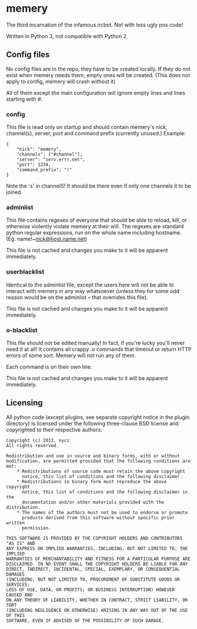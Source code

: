 memery
======

The third incarnation of the infamous ircbot. Not with less ugly pos code!

Written in Python 3, not compatible with Python 2.


Config files
------------

No config files are in the repo, they have to be created locally. If they do
not exist when memery needs them, empty ones will be created.
(This does not apply to config, memery will crash without it)

All of them except the main configuration will ignore empty lines and lines
starting with #.

### config

This file is read only on startup and should contain memery's nick, channel(s),
server, port and command prefix (currently unused.)
Example:

    {
        "nick": "memery",
        "channels": ["#channel"],
        "server": "serv.errr.net",
        "port": 1234,
        "command_prefix": "!"
    }

Note the 's' in channelS! It should be there even if only one channels it to be
joined.


### adminlist

This file contains regexes of everyone that should be able to reload, kill,
or otherwise violently violate memery at their will. The regexes are standard
python regular expressions, run on the whole name including hostname.
(Eg. name!~nick@host.name.net)

This file is not cached and changes you make to it will be apparent
immediately.


### userblacklist

Identical to the adminlist file, except the users here will not be able to
interact with memery in any way whatsoever (unless they for some odd reason
would be on the adminlist – that overrides this file).

This file is not cached and changes you make to it will be apparent
immediately.


### o-blacklist

This file should not be edited manually! In fact, if you're lucky you'll never
need it at all! It contains all crappy .o commands that timeout or return
HTTP errors of some sort. Memery will not run any of them.

Each command is on their own line.

This file is not cached and changes you make to it will be apparent
immediately.



Licensing
---------

All python code (except plugins, see separate copyright notice in the plugin 
directory) is licensed under the following three-clause BSD license and 
copyrighted to their respective authors:

    Copyright (c) 2012, nycz
    All rights reserved.

    Redistribution and use in source and binary forms, with or without
    modification, are permitted provided that the following conditions are met:
        * Redistributions of source code must retain the above copyright
          notice, this list of conditions and the following disclaimer.
        * Redistributions in binary form must reproduce the above copyright
          notice, this list of conditions and the following disclaimer in the
          documentation and/or other materials provided with the distribution.
        * The names of the authors must not be used to endorse or promote
          products derived from this software without specific prior written
          permission.

    THIS SOFTWARE IS PROVIDED BY THE COPYRIGHT HOLDERS AND CONTRIBUTORS "AS IS" AND
    ANY EXPRESS OR IMPLIED WARRANTIES, INCLUDING, BUT NOT LIMITED TO, THE IMPLIED
    WARRANTIES OF MERCHANTABILITY AND FITNESS FOR A PARTICULAR PURPOSE ARE
    DISCLAIMED. IN NO EVENT SHALL THE COPYRIGHT HOLDERS BE LIABLE FOR ANY
    DIRECT, INDIRECT, INCIDENTAL, SPECIAL, EXEMPLARY, OR CONSEQUENTIAL DAMAGES
    (INCLUDING, BUT NOT LIMITED TO, PROCUREMENT OF SUBSTITUTE GOODS OR SERVICES;
    LOSS OF USE, DATA, OR PROFITS; OR BUSINESS INTERRUPTION) HOWEVER CAUSED AND
    ON ANY THEORY OF LIABILITY, WHETHER IN CONTRACT, STRICT LIABILITY, OR TORT
    (INCLUDING NEGLIGENCE OR OTHERWISE) ARISING IN ANY WAY OUT OF THE USE OF THIS
    SOFTWARE, EVEN IF ADVISED OF THE POSSIBILITY OF SUCH DAMAGE.

